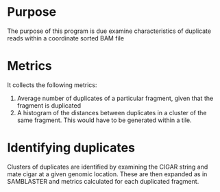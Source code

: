 # Purpose
The purpose of this program is due examine characteristics of duplicate reads within a coordinate sorted BAM file

# Metrics
It collects the following metrics:
1. Average number of duplicates of a particular fragment, given that the fragment is duplicated
2. A histogram of the distances between duplicates in a cluster of the same fragment. This would have to be generated within a tile.

# Identifying duplicates
Clusters of duplicates are identified by examining the CIGAR string and mate cigar at a given genomic location. These are then expanded as in SAMBLASTER and metrics calculated for each duplicated fragment.
